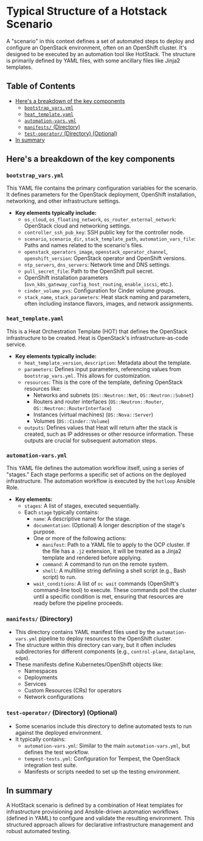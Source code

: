 <!-- An AI Assistant was used to write this document -->
# Typical Structure of a Hotstack Scenario

A "scenario" in this context defines a set of automated steps to deploy and
configure an OpenStack environment, often on an OpenShift cluster.  It's
designed to be executed by an automation tool like HotStack. The structure is
primarily defined by YAML files, with some ancillary files like Jinja2
templates.

## Table of Contents

- [Here's a breakdown of the key components](#heres-a-breakdown-of-the-key-components)
  - [`bootstrap_vars.yml`](#bootstrap_varsyml)
  - [`heat_template.yaml`](#heat_templateyaml)
  - [`automation-vars.yml`](#automation-varsyml)
  - [`manifests/` (Directory)](#manifests-directory)
  - [`test-operator/` (Directory) (Optional)](#test-operator-directory-optional)
- [In summary](#in-summary)

## Here's a breakdown of the key components

### `bootstrap_vars.yml`

This YAML file contains the primary configuration variables for the scenario.
It defines parameters for the OpenStack deployment, OpenShift installation,
networking, and other infrastructure settings.

- **Key elements typically include:**
  - `os_cloud`, `os_floating_network`, `os_router_external_network`:
    OpenStack cloud and networking settings.
  - `controller_ssh_pub_key`:  SSH public key for the controller node.
  - `scenario`, `scenario_dir`, `stack_template_path`,
    `automation_vars_file`: Paths and names related to the scenario's files.
  - `openstack_operators_image`, `openstack_operator_channel`,
    `openshift_version`:  OpenStack operator and OpenShift versions.
  - `ntp_servers`, `dns_servers`:  Network time and DNS settings.
  - `pull_secret_file`:  Path to the OpenShift pull secret.
  - OpenShift installation parameters (`ovn_k8s_gateway_config_host_routing`,
    `enable_iscsi`, etc.).
  - `cinder_volume_pvs`:  Configuration for Cinder volume groups.
  - `stack_name`, `stack_parameters`:  Heat stack naming and parameters,
    often including instance flavors, images, and network assignments.

### `heat_template.yaml`

This is a Heat Orchestration Template (HOT) that defines the OpenStack
infrastructure to be created.  Heat is OpenStack's infrastructure-as-code
service.

- **Key elements typically include:**
  - `heat_template_version`, `description`:  Metadata about the template.
  - `parameters`:  Defines input parameters, referencing values from
    `bootstrap_vars.yml`.  This allows for customization.
  - `resources`:  This is the core of the template, defining OpenStack
     resources like:
    - Networks and subnets (`OS::Neutron::Net`, `OS::Neutron::Subnet`)
    - Routers and router interfaces (`OS::Neutron::Router`,
      `OS::Neutron::RouterInterface`)
    - Instances (virtual machines) (`OS::Nova::Server`)
    - Volumes (`OS::Cinder::Volume`)
  - `outputs`:  Defines values that Heat will return after the stack is
    created, such as IP addresses or other resource information.  These
    outputs are crucial for subsequent automation steps.

### `automation-vars.yml`

This YAML file defines the automation workflow itself, using a series of
"stages." Each stage performs a specific set of actions on the deployed
infrastructure. The automation workflow is executed by the `hotloop` Ansible
Role.

- **Key elements:**
  - `stages`:  A list of stages, executed sequentially.
  - Each `stage` typically contains:
    - `name`:  A descriptive name for the stage.
    - `documentation`: (Optional) A longer description of the stage's
      purpose.
    - One or more of the following actions:
      - `manifest`:  Path to a YAML file to apply to the OCP cluster.
        If the file has a `.j2` extension, it will be treated as a Jinja2
        template and rendered before applying.
      - `command`:  A command to run on the remote system.
      - `shell`:  A multiline string definiing a shell script (e.g., Bash
              script) to run.
    - `wait_conditions`:  A list of `oc wait` commands (OpenShift's
      command-line tool) to execute.  These commands poll the cluster until
      a specific condition is met, ensuring that resources are ready before
      the pipeline proceeds.

### `manifests/` (Directory)

- This directory contains YAML manifest files used by the `automation-vars.yml`
  pipeline to deploy resources to the OpenShift cluster.
- The structure within this directory can vary, but it often includes
  subdirectories for different components (e.g., `control-plane`, `dataplane`,
  `edpm`).
- These manifests define Kubernetes/OpenShift objects like:
  - Namespaces
  - Deployments
  - Services
  - Custom Resources (CRs) for operators
  - Network configurations

### `test-operator/` (Directory) (Optional)

- Some scenarios include this directory to define automated tests to run
  against the deployed environment.
- It typically contains:
  - `automation-vars.yml`:  Similar to the main `automation-vars.yml`, but
    defines the test workflow.
  - `tempest-tests.yml`:  Configuration for Tempest, the OpenStack
    integration test suite.
  - Manifests or scripts needed to set up the testing environment.

## In summary

A HotStack scenario is defined by a combination of Heat templates for
infrastructure provisioning and Ansible-driven automation workflows (defined in
YAML) to configure and validate the resulting environment. This structured
approach allows for declarative infrastructure management and robust automated
testing.
